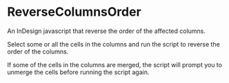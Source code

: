 # ReverseColumnsOrder
An InDesign javascript that reverse the order of the affected columns.

Select some or all the cells in the columns and run the script to reverse the order of the columns.

If some of the cells in the columns are merged, the script will prompt you to unmerge the cells before running the script again.
